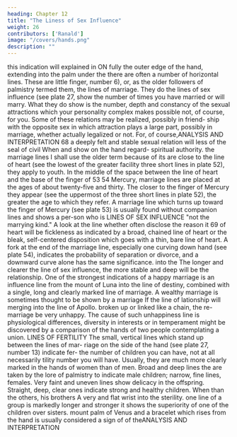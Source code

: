 ```yaml
---
heading: Chapter 12
title: "The Liness of Sex Influence"
weight: 26
contributors: ['Ranald']
image: "/covers/hands.png"
description: ""
---
```



this indication will
explained in
ON
fully the outer edge of the hand, extending into the palm under the
there are often a number of horizontal lines. These are
little finger,
number 6), or, as the older
followers of palmistry termed them, the lines of marriage. They do
the lines of sex influence (see plate 27,
show the number of times you have married or will
marry. What they do show is the number, depth and constancy of the
sexual attractions which your personality complex makes possible
not, of course,
for you.
Some
of these relations
may
be realized, possibly
in friend-
ship with the opposite sex in which attraction plays a large part,
possibly in marriage, whether actually legalized or not. For, of course,ANALYSIS AND INTERPRETATION
68
a deeply
felt
and
stable sexual relation will
less of the seal of civil
When
and
show on the hand regard-
spiritual authority.
the marriage lines
I shall use the older term because of its
are close to the line of heart (see the lowest of the
greater facility
three short lines in plate 52), they apply to youth. In the middle of
the space between the line of heart and the base of the finger of
53
54
Mercury, marriage lines are placed at the ages of about twenty-five
and thirty. The closer to the finger of Mercury they appear (see the
uppermost of the three short lines in plate 52), the greater the age
to which they refer.
A marriage line which turns up toward the finger of Mercury (see
plate 53) is usually found without companion lines and shows a per-son
who
is
LINES OF SEX INFLUENCE
"not the marrying kind." A look at the line
whether
often disclose the reason
it
69
of heart will
be fickleness as indicated by
a broad, chained line of heart or the bleak, self-centered disposition
which goes with a thin, bare line of heart.
A
fork at the end of the marriage line, especially one curving down
hand (see plate 54), indicates the probability of separation
or divorce, and a downward curve alone has the same significance.
into the
The longer and clearer the line of sex influence, the more stable
and deep will be the relationship. One of the strongest indications of
a happy marriage is an influence line from the mount of Luna into
the line of destiny, combined with a single, long and clearly marked
line of marriage. A wealthy marriage is sometimes thought to be
shown by a marriage
If the line of
lationship will
merging into the line of Apollo.
broken up or linked like a chain, the re-
marriage
be very unhappy. The cause of such unhappiness
line
is
physiological differences, diversity in interests or in temperament
might be discovered by a comparison of the hands of two people
contemplating a union.
LINES OF FERTILITY
The
small, vertical lines which stand up between the lines of mar-
riage on the side of the hand (see plate 27, number 13) indicate fer-
the number of children you can have, not at all necessarily
tility
number you will have. Usually, they are much more clearly
marked in the hands of women than of men. Broad and deep lines
the
are taken by the lore of palmistry to indicate male children; narrow,
fine lines, females. Very faint and uneven lines show delicacy in
the offspring. Straight, deep, clear ones indicate strong and healthy
children.
When
than the others,
his brothers
A
very
and
flat
wrist into the
sterility.
one line of a group is markedly longer and stronger
it shows the superiority of one of the children over
sisters.
mount
palm
of
Venus and a bracelet which rises from the
hand is usually considered a sign of
of theANALYSIS AND INTERPRETATION


